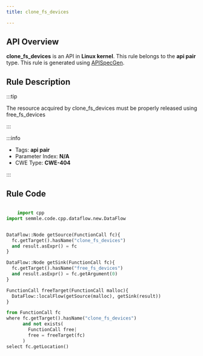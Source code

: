 ```yaml
---
title: clone_fs_devices

---
```



## API Overview
**clone_fs_devices** is an API in **Linux kernel**. This rule belongs to the **api pair** type. This rule is generated using [APISpecGen](../../tools/APISpecGen).
## Rule Description

:::tip

The resource acquired by clone_fs_devices must be properly released using free_fs_devices

:::

:::info

- Tags: **api pair**
- Parameter Index: **N/A**
- CWE Type: **CWE-404**

:::

## Rule Code
```python

    import cpp
import semmle.code.cpp.dataflow.new.DataFlow


DataFlow::Node getSource(FunctionCall fc){
  fc.getTarget().hasName("clone_fs_devices")
  and result.asExpr() = fc
}

DataFlow::Node getSink(FunctionCall fc){
  fc.getTarget().hasName("free_fs_devices")
  and result.asExpr() = fc.getArgument(0)
}

FunctionCall freeTarget(FunctionCall malloc){
  DataFlow::localFlow(getSource(malloc), getSink(result))
}

from FunctionCall fc
where fc.getTarget().hasName("clone_fs_devices")
      and not exists(
        FunctionCall free| 
        free = freeTarget(fc)
      )
select fc.getLocation()

    
```
